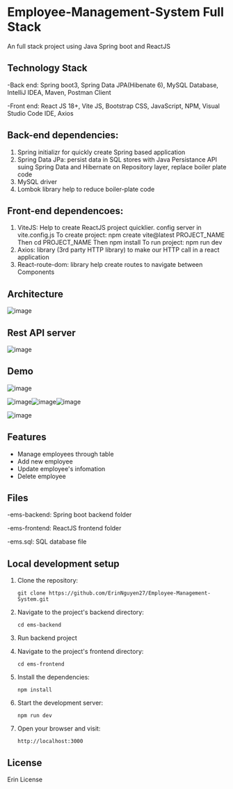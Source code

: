 # Employee-Management-System Full Stack
An full stack project using Java Spring boot and ReactJS

## Technology Stack
-Back end: Spring boot3, Spring Data JPA(Hibenate 6), MySQL Database, IntelliJ IDEA, Maven, Postman Client

-Front end: React JS 18+, Vite JS, Bootstrap CSS, JavaScript, NPM, Visual Studio Code IDE, Axios

## Back-end dependencies:
1. Spring initializr for quickly create Spring based application
2. Spring Data JPa: persist data  in SQL stores with Java Persistance API suing Spring Data and Hibernate on Repository layer, replace boiler plate code
3. MySQL driver
4. Lombok library help to reduce boiler-plate code

## Front-end dependencoes:
1. ViteJS: Help to create ReactJS project quicklier. config server in vite.config.js
   To create project: npm create vite@latest PROJECT_NAME
   Then cd PROJECT_NAME
   Then npm install
   To run project: npm run dev
3. Axios: library (3rd party HTTP library) to make our HTTP call in a react application
4. React-route-dom: library help create routes to navigate between Components

## Architecture

![image](https://github.com/user-attachments/assets/b8a009ab-ead4-4ccf-be45-595c137ff882)

## Rest API server

![image](https://github.com/user-attachments/assets/20971147-c2cb-4d8c-b1dd-ef95883aea07)


## Demo
![image](https://github.com/user-attachments/assets/875e3558-199d-4bb9-a269-027b648972f1)

![image](https://github.com/user-attachments/assets/d2899eb3-553c-44c3-8c21-b887133f7e4c)![image](https://github.com/user-attachments/assets/d2b452d4-180b-40bf-855a-b4cf56a8f325)![image](https://github.com/user-attachments/assets/f37533b7-ae08-484b-ac76-ab79b7ca0dd6)

![image](https://github.com/user-attachments/assets/3def9545-3de4-4ce8-b3f2-83222e935f5e)

## Features

- Manage employees through table
- Add new employee
- Update employee's infomation
- Delete employee

## Files
-ems-backend: Spring boot backend folder

-ems-frontend: ReactJS frontend folder

-ems.sql: SQL database file

## Local development setup

1. Clone the repository:
   ```
   git clone https://github.com/ErinNguyen27/Employee-Management-System.git
   ```

2. Navigate to the project's backend directory:
   ```
   cd ems-backend
   ```
3. Run backend project
   
5. Navigate to the project's frontend directory:
   ```
   cd ems-frontend
   ```
4. Install the dependencies: 
   ```
   npm install
   ```
   
4. Start the development server:
   ```
   npm run dev
   ```

5. Open your browser and visit:
   ```
   http://localhost:3000
   ```

## License

Erin License
